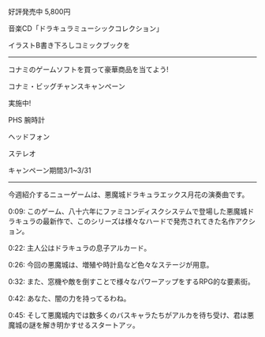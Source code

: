 好評発売中  5,800円

音楽CD「ドラキュラミューシックコレクション」

イラストB書き下ろしコミックブックを



---------------------------

コナミのゲームソフトを買って豪華商品を当てよう!

コナミ・ビッグチャンスキャンペーン

実施中!

PHS      腕時計

ヘッドフォン

ステレオ


キャンペーン期間3/1~3/31 


-----------------

今週紹介するニューゲームは、悪魔城ドラキュラエックス月花の演奏曲です。

0:09: このゲーム、八十六年にファミコンディスクシステムで登場した悪魔城ドラキュラの最新作で、このシリーズは様々なハードで発売されてきた名作アクション。

0:22: 主人公はドラキュラの息子アルカード。

0:26: 今回の悪魔城は、増殖や時計島など色々なステージが用意。

0:32: また、窓機や敵を倒すことで様々なパワーアップをするRPG的な要素街。

0:42: あなた、闇の力を持ってるわね。

0:45: そして悪魔城内では数多くのバスキャラたちがアルカを待ち受け、君は悪魔城の謎を解き明かすせるスタートアッ。


